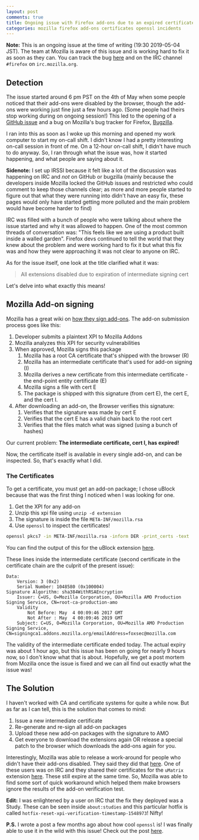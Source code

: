 ```yaml
---
layout: post
comments: true
title: Ongoing issue with Firefox add-ons due to an expired certificate
categories: mozilla firefox add-ons certificates openssl incidents
---
```


**Note:** This is an ongoing issue at the time of writing (19:30 2019-05-04
        JST). The team at Mozilla is aware of this issue and is working hard to
fix it as soon as they can. You can track the bug [here][1] and on the IRC
channel `#firefox` on `irc.mozilla.org`.

## Detection

The issue started around 6 pm PST on the 4th of May when some people noticed
that their add-ons were disabled by the browser, though the add-ons were working
just fine just a few hours ago. (Some people had theirs stop working during on
        ongoing session!) This led to the opening of a [GitHub issue][2] and a
bug on Mozilla's bug tracker for Firefox, [Bugzilla][3].

I ran into this as soon as I woke up this morning and opened my work computer to
start my on-call shift. I didn't know I had a pretty interesting on-call session
in front of me. On a 12-hour on-call shift, I didn't have much to do anyway. So,
   I ran through what the issue was, how it started happening, and what people
   are saying about it.

**Sidenote:** I set up IRSSI because it felt like a lot of the discussion was
happening on IRC and _not_ on GitHub or bugzilla (mainly because the developers
        inside Mozilla locked the GitHub issues and restricted who could comment
        to keep those channels clear; as more and more people started to figure
        out that what they were running into didn't have an easy fix, these
        pages would only have started getting more polluted and the main problem
        would have become harder to find)

IRC was filled with a bunch of people who were talking about where the issue
started and why it was allowed to happen. One of the most common threads of
conversation was: "This feels like we are using a product built inside a walled
garden". Firefox devs continued to tell the world that they knew about the
problem and were working hard to fix it but what this fix was and how they were
approaching it was not clear to anyone on IRC.

As for the issue itself, one look at the title clarified what it was:

> All extensions disabled due to expiration of intermediate signing cert

Let's delve into what exactly this means!

## Mozilla Add-on signing

Mozilla has a great wiki on [how they sign add-ons][4]. The add-on submission
process goes like this:

1. Developer submits a plaintext XPI to Mozilla Addons
1. Mozilla analyzes this XPI for security vulnerabilities
1. When approved, Mozilla signs this package
    1. Mozilla has a root CA certificate that's shipped with the browser (R)
    1. Mozilla has an intermediate certificate that's used for add-on signing
       (I)
    1. Mozilla derives a new certificate from this intermediate certificate -
       the end-point entity certificate (E)
    1. Mozilla signs a file with cert E
    1. The package is shipped with this signature (from cert E), the cert E, and
       the cert I.
1. After downloading an add-on, the Browser verifies this signature:
    1. Verifies that the signature was made by cert E
    1. Verifies that the cert E has a valid chain back to the root cert
    1. Verifies that the files match what was signed (using a bunch of hashes)

Our current problem: **The intermediate certificate, cert I, has expired!**

Now, the certificate itself is available in every single add-on, and can be
inspected. So, that's exactly what I did.

### The Certificates

To get a certificate, you must get an add-on package; I chose uBlock because
that was the first thing I noticed when I was looking for one.

1. Get the XPI for any add-on
1. Unzip this xpi file using `unzip -d extension`
1. The signature is inside the file `META-INF/mozilla.rsa`
1. Use `openssl` to inspect the certificates!

```sh
openssl pkcs7 -in META-INF/mozilla.rsa -inform DER -print_certs -text
```

You can find the output of this for the uBlock extension [here][6].

These lines inside the intermediate certificate (second certificate in the
        certificate chain are the culprit of the present issue):

```
Data:
    Version: 3 (0x2)
    Serial Number: 1048580 (0x100004)
Signature Algorithm: sha384WithRSAEncryption
    Issuer: C=US, O=Mozilla Corporation, OU=Mozilla AMO Production Signing Service, CN=root-ca-production-amo
    Validity
        Not Before: May  4 00:09:46 2017 GMT
        Not After : May  4 00:09:46 2019 GMT
    Subject: C=US, O=Mozilla Corporation, OU=Mozilla AMO Production Signing Service, CN=signingca1.addons.mozilla.org/emailAddress=foxsec@mozilla.com
```

The validity of the intermediate certificate ended today. The actual expiry
was about 1 hour ago, but this issue has been on going for nearly 9 hours now,
    so I don't know what that is about. Hopefully, we get a post mortem from
    Mozilla once the issue is fixed and we can all find out exactly what the
    issue was!

## The Solution

I haven't worked with CA and certificate systems for quite a while now. But as
far as I can tell, this is the solution that comes to mind:

1. Issue a new intermediate certificate
1. Re-generate and re-sign all add-on packages
1. Upload these new add-on packages with the signature to AMO
1. Get everyone to download the extensions again OR release a special patch to
   the browser which downloads the add-ons again for you.

Interestingly, Mozilla was able to release a work-around for people who didn't
have their add-ons disabled. They said they did that [here][7]. One of these
users was on IRC and they shared their certificates for the `uMatrix` extension
[here][8]. These still expire at the same time. So, Mozilla was able to find
some sort of quick workaround which helped them make browsers ignore the results
of the add-on verification test.

**Edit:** I was enlightened by a user on IRC that the fix they deployed was a
Study. These can be seen inside `about:studies` and this particular hotfix is
called `hotfix-reset-xpi-verification-timestamp-1548973`! Nifty!

**P.S.** I wrote a post a few months ago about how cool `openssl` is! I was finally
able to use it in the wild with this issue! Check out the post [here][5].

[1]: https://bugzilla.mozilla.org/show_bug.cgi?id=1548973
[2]: https://github.com/mozilla/addons/issues/978
[3]: https://bugzilla.mozilla.org/show_bug.cgi?id=1548983
[4]: https://wiki.mozilla.org/Add-ons/Extension_Signing#Algorithm
[5]: https://blog.siddharthkannan.in/openssl/cryptography/command-line/2018/05/25/openssl-is-awesome/
[6]: /public/data/mozilla-add-on-issue-cert-details
[7]: https://twitter.com/mozamo/status/1124569680662777856
[8]: https://clbin.com/PgEOF
